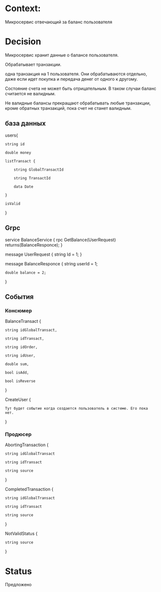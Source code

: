 # Context: 

Микросервис отвечающий за баланс пользователя

# Decision

Микросервис хранит данные о балансе пользователя. 

Обрабатывает транзакции. 

одна транзакция на 1 пользователя. Они обрабатываются отдельно, даже если идет покупка и передача денег от одного к другому. 

Состояние счета не может быть отрицательным. В таком случаи баланс считается не валидным. 

Не валидные балансы прекращают обрабатывать любые транзакции, кроме обратных транзакций, пока счет не станет валидным. 


## база данных

users{

	string id
	
	double money
	
	listTransact {
	
		string GlobalTransactId
		
		string TransactId
		
		data Date
	
	}
	
	isValid
}

## Grpc

service BalanceService 
{
  rpc GetBalance(UserRequest) returns(BalanceResponce);
}

message UserRequest
{
	string Id = 1;
}

message BalanceResponce
{
	string userId = 1;

	double balance = 2;
}

## События

### Консюмер

BalanceTransact {

	string idGlobalTransact,

	string idTransact,

	string idOrder,

	string idUser,

	double sum,

	bool isAdd,

	bool isReverse

}

CreateUser {
	
	Тут будет событие когда создается пользователь в системе. Его пока нет.
	
}

### Продюсер 

AbortingTransaction {

	string idGlobalTransact

	string idTransact

	string source

}

CompletedTransaction {

	string idGlobalTransact

	string idTransact

	string source

}

NotValidStatus {

	string source
}



# Status

Предложено




